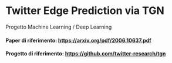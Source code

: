 # Twitter Edge Prediction via TGN
Progetto Machine Learning / Deep Learning

#### Paper di riferimento: https://arxiv.org/pdf/2006.10637.pdf
#### Progetto di riferimento: https://github.com/twitter-research/tgn 
